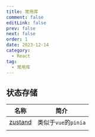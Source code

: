 ```yaml
---
title: 常用库
comment: false
editLink: false
prev: false
next: false
order: 1
date: 2023-12-14
category:
  - React
tag:
  - 常用库
---
```


## 状态存储

| 名称                                               | 简介               |
|--------------------------------------------------|------------------|
| [zustand](https://www.npmjs.com/package/zustand) | 类似于`vue`的`pinia` |
|                                                  |                  |


